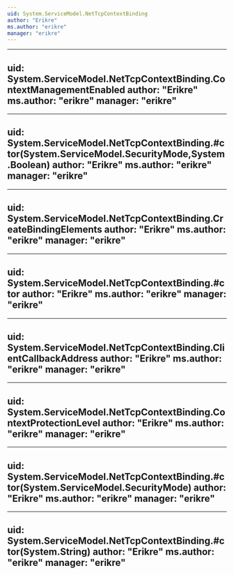 ```yaml
---
uid: System.ServiceModel.NetTcpContextBinding
author: "Erikre"
ms.author: "erikre"
manager: "erikre"
---
```


---
uid: System.ServiceModel.NetTcpContextBinding.ContextManagementEnabled
author: "Erikre"
ms.author: "erikre"
manager: "erikre"
---

---
uid: System.ServiceModel.NetTcpContextBinding.#ctor(System.ServiceModel.SecurityMode,System.Boolean)
author: "Erikre"
ms.author: "erikre"
manager: "erikre"
---

---
uid: System.ServiceModel.NetTcpContextBinding.CreateBindingElements
author: "Erikre"
ms.author: "erikre"
manager: "erikre"
---

---
uid: System.ServiceModel.NetTcpContextBinding.#ctor
author: "Erikre"
ms.author: "erikre"
manager: "erikre"
---

---
uid: System.ServiceModel.NetTcpContextBinding.ClientCallbackAddress
author: "Erikre"
ms.author: "erikre"
manager: "erikre"
---

---
uid: System.ServiceModel.NetTcpContextBinding.ContextProtectionLevel
author: "Erikre"
ms.author: "erikre"
manager: "erikre"
---

---
uid: System.ServiceModel.NetTcpContextBinding.#ctor(System.ServiceModel.SecurityMode)
author: "Erikre"
ms.author: "erikre"
manager: "erikre"
---

---
uid: System.ServiceModel.NetTcpContextBinding.#ctor(System.String)
author: "Erikre"
ms.author: "erikre"
manager: "erikre"
---
